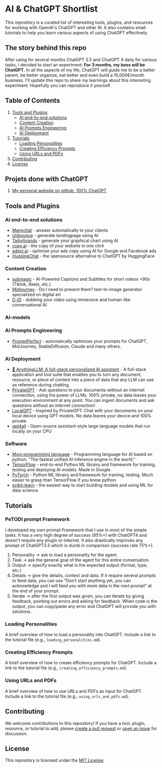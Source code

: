 # AI & ChatGPT Shortlist

This repository is a curated list of interesting tools, plugins, and resources for working with OpenAI's ChatGPT and other AI. It also contains small tutorials to help you learn various aspects of using ChatGPT effectively.

## The story behind this repo
After using for several months ChatGPT 3.5 and ChatGPT 4 daily for various tasks, I decided to start an experiment:
**For 3 months, my boss will be ChatGPT.** In all the aspects of my life, ChatGPT will guide me to be a better parent, be better organize, eat better and even build a 10,000€/month business. I'll update this repo to share my learnings about this interesting experiment. Hopefully you can reproduice it yourself.

## Table of Contents

1. [Tools and Plugins](#tools-and-plugins)
   - [AI end-to-end solutions](#AI-end-to-end-solutions)
   - [Content Creation](#Content-Creation)
   - [AI Prompts Engineering](#AI-Prompts-Engineering)
   - [AI Deployment](#AI-Deployment)
3. [Tutorials](#tutorials)
   - [Loading Personalities](#loading-personalities)
   - [Creating Efficiency Prompts](#creating-efficiency-prompts)
   - [Using URLs and PDFs](#using-urls-and-pdfs)
4. [Contributing](#contributing)
5. [License](#license)

## Projets done with ChatGPT

1. [My personal website on github, 100% ChatGPT](https://lkorczowski.github.io/)

## Tools and Plugins

### AI end-to-end solutions

* [Manychat](manychat.com) - answer automatically to your clients
* [Unbounce](unbounce.com) - generate landingpage using AI
* [Tailorbrands](tailorbrands.com) - generate your graphical chart using AI
* [copy.ai](copy.ai) - the copy of your website in one click
* [adext.ai](adext.ai) - optimize your ads copy using AI for Google and Facebook ads
* [HuggingChat](https://huggingface.co/chat/) - the opensource alternative to ChatGPT by HuggingFace

### Content Creation
* [submagic](https://submagic.co/) -  AI-Powered Captions and Subtitles for short videos <90s (Tiktok, Reels, etc.)
* [Midjourney](https://www.midjourney.com/) - Do I need to present them? text-to-image generator specialized on digital art
* [D-ID](https://www.d-id.com/) - dubbing your video using immersive and human-like conversational AI

### AI-models

### AI Prompts Engineering
* [PromptPerfect](https://promptperfect.jina.ai/) - automatically optimizes your prompts for ChatGPT, MidJourney, StableDiffusion, Claude and many others.

### AI Deployment
* [🤖 AnythingLLM: A full-stack personalized AI assistant](https://github.com/Mintplex-Labs/anything-llm) - A full-stack application and tool suite that enables you to turn any document, resource, or piece of content into a piece of data that any LLM can use as reference during chatting.
* [PrivateGPT](https://github.com/imartinez/privateGPT) - Ask questions to your documents without an internet connection, using the power of LLMs. 100% private, no data leaves your execution environment at any point. You can ingest documents and ask questions without an internet connection!
* [LocalGPT](https://github.com/PromtEngineer/localGPT) -  Inspired by PrivateGPT: Chat with your documents on your local device using GPT models. No data leaves your device and 100% private. 
* [gpt4all](https://github.com/nomic-ai/gpt4all) - Open-source assistant-style large language models that run locally on your CPU

### Software
* [Mojo programming language](https://www.modular.com/) - Programming language for AI based on python. "The fastest unified AI inference engine in the world."
* [TensorFlow](https://www.tensorflow.org/) - end-to-end Python ML librairy and framework for training, testing and deploying AI models. Made in Google.
* [PyTorch](https://pytorch.org/) - Python ML librairy and framework for training, testing. Much easier to grasp than TensorFlow if you know python.
* [scikit-learn](https://scikit-learn.org/) - the easiest way to start building models and using ML for data science. 

## Tutorials

### PeTODI prompt Framework
I developed my own prompt Framework that I use in most of the simple tasks. It has a very high degree of success (95%+) with ChatGPT4 and doesn't require any plugin or internet. It also drastically improves any prompt of ChatGPT3.5 which is dumb in comparison (success rate 75%+).

1. Personality -> ask to load a personality for the agent.
2. Task -> ask the general goal of the agent for this entire conversation.
3. Output -> specify exactly what is the expected output (format, type, etc.)
4. Details -> give the details, context and data. If it require several prompts to feed data, you can use “Don’t start anything yet, you can acknowledge and I will feed you with more data in the next prompt” at the end of your prompt.
5. Iterate -> after the first output was given, you can iterate by giving feedback, pointing out errors and asking for feedback. When code is the output, you can copy/paste any error and ChatGPT will provide you with solutions.


### Loading Personalities

A brief overview of how to load a personality into ChatGPT. Include a link to the tutorial file (e.g., `loading_personalities.md`).

### Creating Efficiency Prompts

A brief overview of how to create efficiency prompts for ChatGPT. Include a link to the tutorial file (e.g., `creating_efficiency_prompts.md`).

### Using URLs and PDFs

A brief overview of how to use URLs and PDFs as input for ChatGPT. Include a link to the tutorial file (e.g., `using_urls_and_pdfs.md`).

## Contributing

We welcome contributions to this repository! If you have a tool, plugin, resource, or tutorial to add, please [create a pull request](https://github.com/yourusername/chatgpt-shortlist/pulls) or [open an issue](https://github.com/yourusername/chatgpt-shortlist/issues) for discussion.

## License

This repository is licensed under the [MIT License](LICENSE).
